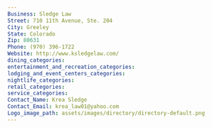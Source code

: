 ```yaml
---
Business: Sledge Law
Street: 710 11th Avenue, Ste. 204
City: Greeley
State: Colorado
Zip: 80631
Phone: (970) 396-1722
Website: http://www.ksledgelaw.com/
dining_categories: 
entertainment_and_recreation_categories: 
lodging_and_event_centers_categories: 
nightlife_categories: 
retail_categories: 
service_categories: 
Contact_Name: Krea Sledge
Contact_Email: krea_law01@yahoo.com
Logo_image_path: assets/images/directory/directory-default.png
---
```

